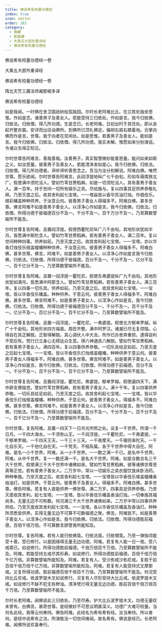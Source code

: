 ```yaml
---
title: 佛说希有校量功德经
index: true
icon: editor
order: 283
category:
  - 佛藏
  - 乾隆藏
  - 大乘五大部外重译经
  - 佛说希有校量功德经
---
```


佛说希有校量功德经一卷  

大乘五大部外重译经  

佛说希有校量功德经一卷  

隋北天竺三藏法师阇那崛多译  

佛说希有校量功德经  

如是我闻。一时佛在舍卫国祇树给孤独园。尔时长老阿难比丘。在兰若处独坐思惟。作如是念。诸善男子及善女人。若能受持三归依处。作如是言。我今归依佛。归依法。归依僧。得几所功德。生是念已。长老阿难。日初出时于其住处。即从坐起齐整衣裳。安详而出往诣佛所。到佛所已顶礼佛足。偏袒右肩右膝着地。合掌向佛而作是言。世尊。我于向者在空闲处。如是思惟。若善男子及善女人。能如是言。我今归依佛。归依法。归依僧。得几所功德。我实未解。惟愿如来分别演说。令诸众生得正知见。  

尔时世尊告阿难言。善哉善哉。汝善男子。真实智慧微妙能善思量。能问如来如斯之义。如汝思量。彼善男子及善女人。若能清净发如是心。我今归依佛。归依法。归依僧。得几所功德者。谛听谛听善思念之。吾当为汝分别解说。阿难白佛。唯然世尊。愿乐欲闻。尔时世尊告阿难言。此阎浮提地纵广七千由旬。形如车葙南狭北广。假使满中须陀洹人。譬如竹苇甘蔗稻麻。如是一切须陀洹人。其有善男子善女人。满一百年。持于世间一切所有娱乐之具。尽给施与。复以四事具足供养恭敬礼拜。乃至灭度之后。收其舍利起七宝塔。一一塔庙皆以香华苏油灯烛。作倡伎乐。缯彩幡盖种种供养。于汝意云何。彼善男子善女人得福多不。阿难白佛。甚多世尊。佛言阿难不如是善男子善女人。以淳净心作如是言。我今归依佛。归依法。归依僧。所得功德于彼福德百分不及一。千分不及一。百千万分不及一。乃至算数譬喻所不能及。  

尔时世尊复告阿难。且置阎浮提。假使西瞿陀尼纵广八千由旬。其地形状犹如半月。皆悉满中斯陀含人。譬如竹苇甘蔗稻麻。若有善男子善女人。满二百年。复以世间种种四事。供养如前。乃至灭度之后。收其舍利起七宝塔。一一宝塔。亦以华香灯烛伎乐缯盖幢幡种种供养。于汝意云何。彼善男子善女人得福多不。阿难白佛。甚多世尊。佛言。阿难不。如是善男子善女人。以淳净心作如是言我今归依佛。归依法。归依僧。所得功德于彼福德。百分不及一。千分不及一。亿分不及一。百千亿分不及一。乃至算数譬喻所不能及。  

尔时世尊复告阿难。且置一阎浮提一瞿陀尼。假使东弗婆提纵广九千由旬。其地形状犹如满月。皆悉满中阿那含人。譬如竹苇甘蔗稻麻。若有善男子善女人。满三百年。复以四事一切乐具。供养如前。乃至灭度之后。收其舍利起七宝塔。一一宝塔。皆以华香伎乐幡盖。种种供养。于意云何。彼善男子善女人得福多不。阿难白佛。甚多世尊。佛言阿难不。如是善男子善女人。以淳净心作如是言。我今归依佛。归依法。归依僧。所得功德于彼福德百分不及一。千分不及一。百千分不及一。亿分不及一。百亿分不及一。百千亿分不及一。乃至算数譬喻所不能及。  

尔时世尊复告阿难。且置一阎浮提。一瞿陀尼。一弗婆提。假使北方郁单罗越。纵广十千由旬。其地形状四方端直。周匝齐整。满中阿罗汉。诸漏已尽无复烦恼。心得自在具正解脱。正智得解脱。其心调伏人中大龙。所作已办舍弃重担。逮得自利不受后有。梵行已立身心无碍达众生意。得六神通具八解脱。譬如竹苇甘蔗稻麻。若有善男子善女人。满四百年。复以四事供养恭敬。一切乐具给足如前。乃至灭度之后起七宝塔。一一宝塔。皆以华香伎乐灯烛缯盖幢幡。种种供养于意云何。彼善男子善女人得福多不。阿难白佛。甚多世尊。佛言阿难不。如是善男子善女人。以淳净心作如是言。我今归依佛。归依法。归依僧。所得功德于前福德。百分不及一。千分不及一。百千分不及一。百千亿分不及一。乃至算数譬喻所不能及。  

尔时世尊复告阿难。且置阎浮提。瞿陀尼。弗婆提。郁单罗越。假使遍四天下。满中辟支佛独觉。譬如竹苇甘蔗稻麻。若有善男子善女人。满十千年。复以四事供养恭敬。一切乐具给足如前。乃至灭度之后。收其舍利起七宝塔。一一宝塔。皆以华香伎乐灯烛缯盖幢幡。种种供养。于意云何。彼善男子善女人。得福多不。阿难白佛。甚多世尊。佛言阿难不。如是善男子善女人。以淳净心作如是言。我今归依佛。归依法。归依僧。所得功德于前福德。百分不及一。千分不及一。百千分不及一。百千亿分不及一。乃至算数譬喻所不能及。  

尔时世尊。复告阿难。且置一四天下一日月光所照之处。设复一千世界。所谓一千日月。一千四大海水。一千须弥山王。一千阎浮提。一千瞿陀尼。一千弗婆提。一千郁单罗越。一千四天王天。一千三十三天。一千夜摩天。一千珊兜率陀天。一千化自乐天。一千他化自在天。一千梵天。不相系属。各于千世界中得大自在。阿难。是名一小千世界。阿难。从一小千世界。一一数之满一千已。是名中千世界。阿难。从中千世界。复一一数还满一千。是名大千世界。阿难。如是合数总名三千大千世界。假使满三千大千世界中诸佛如来。譬如竹苇甘蔗稻麻。彼等诸佛世尊至真等正觉。若有善男子善女人。二万岁中。常以一切娱乐之具衣服饮食床卧汤药。种种奉施。乃至灭度之后。收其舍利起七宝塔。一一宝塔皆以华香伎乐缯盖幢幡香烛油灯。如是供养。于意云何。彼善男子及善女人。得福多不。阿难白佛。甚多世尊。佛告阿难。若复有人直能供养一佛世尊。满二万岁。四事具足供养恭敬。乃至灭度收其舍利。起七宝塔。一一宝塔。皆以华香伎乐幡盖香油灯烛。一切奉施其福尚多。无量无边不可称数。何况满三千大千世界诸佛如来。二万岁中常以四事供养供给。乃至灭度收其舍利起七宝塔。一一宝塔。各以华香伎乐幡盖及香油灯。种种所须悉皆供养。实得无量无边不可算不可数福德之聚。佛言。阿难犹不。如是善男子善女人。以淳净心作如是言。我今归依佛。归依法。归依僧。所得功德胜前福德。百倍千倍万倍。不可算数言辞譬类所能知及。  

尔时世尊。复告阿难。若有人能归依佛竟。归依法竟。归依僧竟。乃至一弹指顷能受十善。受已修行。以是因缘得无量无边功德。阿难。若复有人能一日一夜。受八戒斋已。如说修行。所得功德胜前福德。千倍万倍百千万倍。乃至算数譬喻所不能及。阿难。若能受持五戒尽其形寿。如说修行。所得功德胜前福德。百倍千倍万倍千亿万倍。非算数譬喻所能知及。阿难。若复有人。受沙弥戒沙弥尼戒。复胜于前百倍千倍万倍千亿万倍。非算数譬喻所能知及。阿难。若复有人能受持式叉摩那戒。又复所得功德。胜前福德百倍千倍百千万倍。乃至算数譬喻所不能及。何况受持比丘尼戒。依波罗提木叉如说修行。况复有人尽形受持大比丘戒。依波罗提木叉戒。如说修行不缺不犯无有秽浊。清净梵行得无量无边功德。胜前百倍千倍万倍百千万倍。乃至算数譬喻所不能及。  

尔时长老阿难。闻佛说此三归依处。乃至尽寿。护大比丘波罗提木叉。功德无量叹未曾有。白佛言。甚奇世尊。是经微妙不可思议明甚深义。功德广大难可校量。当何名此经。我等云何奉持。佛告阿难。此经名为希有希有经。汝当奉持。所以者何。是经中说希有之法。所演胜法一切世间难闻。故名希有。佛说是经已。长老阿难。闻佛所说欢喜奉行。  
